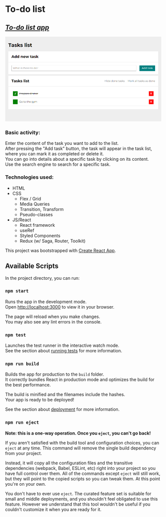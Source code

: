 # To-do list

## *[To-do list app](https://adrode.github.io/todos-list-react/)*

![pageScreenshot](images/taskListPageScreenshotUpdate1.png)

### Basic activity:

Enter the content of the task you want to add to the list.\
After pressing the "Add task" button, the task will appear in the task list, where you can mark it as completed or delete it.\
You can go into details about a specific task by clicking on its content.\
Use the search engine to search for a specific task.

### Technologies used:
- HTML
- CSS
    - Flex / Grid
    - Media Queries
    - Transition, Transform
    - Pseudo-classes
- JS/React
    - React framework
    - useRef
    - Styled Components
    - Redux (w/ Saga, Router, Toolkit)

This project was bootstrapped with [Create React App](https://github.com/facebook/create-react-app).

## Available Scripts

In the project directory, you can run:

### `npm start`

Runs the app in the development mode.\
Open [http://localhost:3000](http://localhost:3000) to view it in your browser.

The page will reload when you make changes.\
You may also see any lint errors in the console.

### `npm test`

Launches the test runner in the interactive watch mode.\
See the section about [running tests](https://facebook.github.io/create-react-app/docs/running-tests) for more information.

### `npm run build`

Builds the app for production to the `build` folder.\
It correctly bundles React in production mode and optimizes the build for the best performance.

The build is minified and the filenames include the hashes.\
Your app is ready to be deployed!

See the section about [deployment](https://facebook.github.io/create-react-app/docs/deployment) for more information.

### `npm run eject`

**Note: this is a one-way operation. Once you `eject`, you can't go back!**

If you aren't satisfied with the build tool and configuration choices, you can `eject` at any time. This command will remove the single build dependency from your project.

Instead, it will copy all the configuration files and the transitive dependencies (webpack, Babel, ESLint, etc) right into your project so you have full control over them. All of the commands except `eject` will still work, but they will point to the copied scripts so you can tweak them. At this point you're on your own.

You don't have to ever use `eject`. The curated feature set is suitable for small and middle deployments, and you shouldn't feel obligated to use this feature. However we understand that this tool wouldn't be useful if you couldn't customize it when you are ready for it.